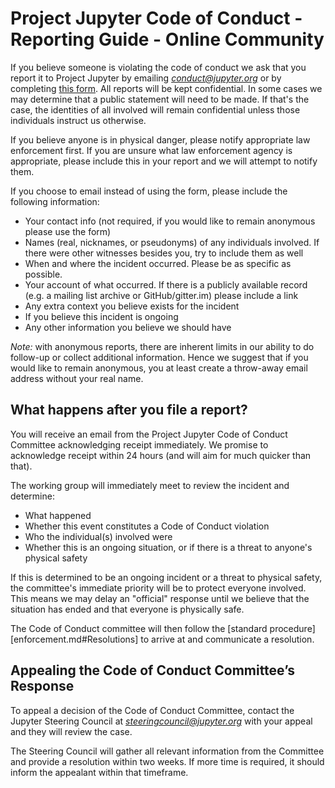 # Project Jupyter Code of Conduct - Reporting Guide - Online Community

If you believe someone is violating the code of conduct we ask that you report
it to Project Jupyter by emailing
[*conduct@jupyter.org*](mailto:conduct@jupyter.org) or by completing [this
form](https://goo.gl/forms/sJzOIie3zde9M71T2). All reports will be kept
confidential. In some cases we may determine that a public statement will need
to be made. If that's the case, the identities of all involved will remain
confidential unless those individuals instruct us otherwise.

If you believe anyone is in physical danger, please notify appropriate law
enforcement first. If you are unsure what law enforcement agency is appropriate,
please include this in your report and we will attempt to notify them.

If you choose to email instead of using the form, please include the following
information:

* Your contact info (not required, if you would like to remain anonymous please
  use the form)
* Names (real, nicknames, or pseudonyms) of any individuals involved. If there
  were other witnesses besides you, try to include them as well
* When and where the incident occurred. Please be as specific as possible.
* Your account of what occurred. If there is a publicly available record (e.g. a
  mailing list archive or GitHub/gitter.im) please include a link
* Any extra context you believe exists for the incident
* If you believe this incident is ongoing
* Any other information you believe we should have

*Note:* with anonymous reports, there are inherent limits in our ability to do
follow-up or collect additional information.  Hence we suggest that if you
would like to remain anonymous, you at least create a throw-away email address
without your real name.

## What happens after you file a report?

You will receive an email from the Project Jupyter Code of Conduct Committee
acknowledging receipt immediately. We promise to acknowledge receipt within 24
hours (and will aim for much quicker than that).

The working group will immediately meet to review the incident and determine:
* What happened
* Whether this event constitutes a Code of Conduct violation
* Who the individual(s) involved were
* Whether this is an ongoing situation, or if there is a threat to anyone's
  physical safety

If this is determined to be an ongoing incident or a threat to physical safety,
the committee's immediate priority will be to protect everyone involved. This
means we may delay an "official" response until we believe that the situation
has ended and that everyone is physically safe.

The Code of Conduct committee will then follow the
[standard procedure][enforcement.md#Resolutions] to arrive at and
communicate a resolution.


## Appealing the Code of Conduct Committee’s Response

To appeal a decision of the Code of Conduct Committee, contact the Jupyter
Steering Council at
[*steeringcouncil@jupyter.org*](mailto:steeringcouncil@jupyter.org) with your
appeal and they will review the case.

The Steering Council will gather all relevant information from the Committee
and provide a resolution within two weeks.  If more time is required, it should
inform the appealant within that timeframe.
